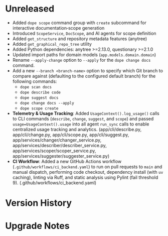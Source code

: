 # Unreleased

- Added `dope scope` command group with `create` subcommand for interactive documentation‑scope generation
- Introduced `ScopeService`, `DocScope`, and AI agents for scope definition
- Added `get_structure` and repository metadata features (anytree)
- Added `get_graphical_repo_tree` utility
- Added Python dependencies: anytree >=2.13.0, questionary >=2.1.0
- Updated import paths for domain models (`app.models.domain.domain`)
- Rename `--apply-change` option to `--apply` for the `dope change docs` command.
- Add a new `--branch <branch-name>` option to specify which Git branch to compare against (defaulting to the configured default branch) for the following commands:
  - `dope scan docs`
  - `dope describe code`
  - `dope suggest docs`
  - `dope change docs --apply`
  - `dope scope create`
- **Telemetry & Usage Tracking**: Added `UsageContext().log_usage()` calls to CLI commands (`describe`, `change`, `suggest`, and `scope`) and passed `usage=UsageContext().usage` into all agent `run_sync` calls to enable centralized usage tracking and analytics. (app/cli/describe.py, app/cli/change.py, app/cli/scope.py, app/cli/suggest.py, app/services/changer/changer_service.py, app/services/describer/describer_service.py, app/services/scoper/scoper_service.py, app/services/suggester/suggester_service.py)
- **CI Workflow**: Added a new GitHub Actions workflow (`.github/workflows/ci_backend.yaml`) to run on pull requests to `main` and manual dispatch, performing code checkout, dependency install (with `uv` caching), linting via Ruff, and static analysis using Pylint (fail threshold 9). (.github/workflows/ci_backend.yaml)

# Version History

<!--
Chronological list of past releases and their release notes.
-->

# Upgrade Notes

<!--
Add any migration tips or compatibility notes for upgrading between versions.
-->
